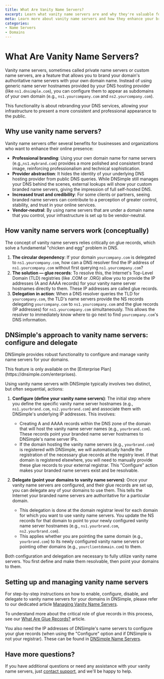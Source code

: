 ```yaml
---
title: What Are Vanity Name Servers?
excerpt: Learn what vanity name servers are and why they're valuable for your buisness.
meta: Learn more about vanity name servers and how they enhance your brand's online presence and improve your domain management experience.
categories:
- Name Servers
- Domains
---
```


# What Are Vanity Name Servers?

Vanity name servers, sometimes called private name servers or custom name servers, are a feature that allows you to brand your domain's authoritative name servers with your own domain name. Instead of using generic name server hostnames provided by your DNS hosting provider (like `ns1.dnsimple.com`), you can configure them to appear as subdomains of your own domain (e.g., `ns1.yourcompany.com` and `ns2.yourcompany.com`).

This functionality is about rebranding your DNS services, allowing your infrastructure to present a more consistent and professional appearance to the public.

## Why use vanity name servers?

Vanity name servers offer several benefits for businesses and organizations who want to enhance their online presence:

- **Professional branding**: Using your own domain name for name servers (e.g.,`ns1.mybrand.com`) provides a more polished and consistent brand image, reinforcing professionalism and technical sophistication.
- **Provider abstraction**: It hides the identity of your underlying DNS hosting provider from public DNS queries. While DNSimple still manages your DNS behind the scenes, external lookups will show your custom branded name servers, giving the impression of full self-hosted DNS.
- **Increased trust and credibility**: For some clients or partners, seeing branded name servers can contribute to a perception of greater control, stability, and trust in your online services.
- **Vendor-neutral**: By using name servers that are under a domain name that you control, your infrastructure is set up to be vendor-neutral.

## How vanity name servers work (conceptually)

The concept of vanity name servers relies critically on glue records, which solve a fundamental "chicken and egg" problem in DNS.

1. **The circular dependency**: If your domain `yourcompany.com` is delegated to `ns1.yourcompany.com`, how can a DNS resolver find the IP address of `ns1.yourcompany.com` without first querying `ns1.yourcompany.com`?
1. **The solution — glue records**: To resolve this, the Internet's Top-Level Domain (TLD) registries (like .COM or .ORG) allow you to provide the IP addresses (A and AAAA records) for your vanity name server hostnames directly to them. These IP addresses are called glue records.
1. **Delegation in action**: When a DNS resolver queries the TLD for `yourcompany.com`, the TLD's name servers provide the NS records delegating `yourcompany.com` to `ns1.yourcompany.com` and the glue records (IP addresses) for `ns1.yourcompany.com` simultaneously. This allows the resolver to immediately know where to go next to find `yourcompany.com`'s DNS information.

## DNSimple's approach to vanity name servers: configure and delegate

DNSimple provides robust functionality to configure and manage vanity name servers for your domains. 

<info>
This feature is only available on the [Enterprise Plan](https://dnsimple.com/enterprises).
</info>

Using vanity name servers with DNSimple typically involves two distinct, but often sequential, actions:

1. **Configure (define your vanity name servers)**: The initial step where you define the specific vanity name server hostnames (e.g., `ns1.yourbrand.com`, `ns2.yourbrand.com`) and associate them with DNSimple's underlying IP addresses. This involves:
    - Creating A and AAAA records within the DNS zone of the domain that will host the vanity name server names (e.g., `yourbrand.com`). These records point your branded name   server hostnames to DNSimple's name server IPs.
    - If the domain hosting the vanity name servers (e.g., `yourbrand.com`) is registered with DNSimple, we will automatically handle the registration of the necessary glue records at the registry level. If that domain is registered elsewhere, you will need to manually provide these glue records to your external registrar. This "Configure"        action makes your branded name servers exist and be resolvable.
      
1. **Delegate (point your domains to vanity name servers)**: Once your vanity name servers are configured, and their glue records are set up, you can delegate any of your domains to use them. This tells the Internet your branded name servers are authoritative for a particular domain.
    - This delegation is done at the domain registrar level for each domain for which you want to use vanity name servers. You update the NS records for that domain to point to your newly configured vanity name server hostnames (e.g., `ns1.yourbrand.com`, `ns2.yourbrand.com`).
    - This applies whether you are pointing the same domain (e.g., `yourbrand.com`) to its newly configured vanity name servers or pointing other domains (e.g., `yourclientdomain.com`) to them.

Both configuration and delegation are necessary to fully utilize vanity name servers. You first define and make them resolvable, then point your domains to them.

## Setting up and managing vanity name servers

For step-by-step instructions on how to enable, configure, disable, and delegate to vanity name servers for your domains in DNSimple, please refer to our dedicated article [Managing Vanity Name Servers](/articles/vanity-nameservers/).

To understand more about the critical role of glue records in this process, see our [What Are Glue Records?](/articles/what-are-glue-records/) article.

You also need the IP addresses of DNSimple's name servers to configure your glue records (when using the "Configure" option and if DNSimple is not your registrar). These can be found in [DNSimple Name Servers](/articles/dnsimple-nameservers/).

## Have more questions?
If you have additional questions or need any assistance with your vanity name servers, just [contact support](https://dnsimple.com/feedback), and we'll be happy to help.
